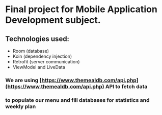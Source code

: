 # Final project for Mobile Application Development subject.

## Technologies used:
- Room (database)
- Koin (dependency injection)
- Retrofit (server communication)
- ViewModel and LiveData

### We are using [https://www.themealdb.com/api.php](https://www.themealdb.com/api.php) API to fetch data
### to populate our menu and fill databases for statistics and weekly plan

